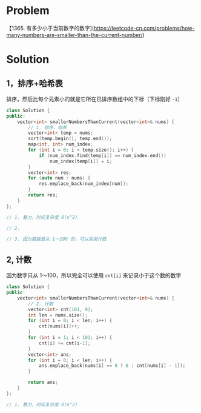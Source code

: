 # Problem

【1365. 有多少小于当前数字的数字](https://leetcode-cn.com/problems/how-many-numbers-are-smaller-than-the-current-number/)

# Solution

## 1，排序+哈希表

排序，然后比每个元素小的就是它所在已排序数组中的下标（下标刚好 `-1`）

```c++
class Solution {
public:
    vector<int> smallerNumbersThanCurrent(vector<int>& nums) {
        // 1. 排序，哈希
        vector<int> temp = nums;
        sort(temp.begin(), temp.end());
        map<int, int> num_index;
        for (int i = 0; i < temp.size(); i++) {
            if (num_index.find(temp[i]) == num_index.end())
                num_index[temp[i]] = i;
        }
        vector<int> res;
        for (auto num : nums) {
            res.emplace_back(num_index[num]);
        }
        return res;
    }
};

// 1. 暴力，时间复杂度 O(n^2)

// 2. 

// 3. 因为数据是从 1～100 的，可以采用计数
```

## 2, 计数

因为数字只从 1～100，所以完全可以使用 `cnt[i]`  来记录小于这个数的数字

```c++
class Solution {
public:
    vector<int> smallerNumbersThanCurrent(vector<int>& nums) {
        // 2. 计数
        vector<int> cnt(101, 0);
        int len = nums.size();
        for (int i = 0; i < len; i++) {
            cnt[nums[i]]++;
        }
        for (int i = 1; i < 101; i++) {
            cnt[i] += cnt[i-1];
        }
        vector<int> ans;
        for (int i = 0; i < len; i++) {
            ans.emplace_back(nums[i] == 0 ? 0 : cnt[nums[i] - 1]);
        }

        return ans;
    }
};

// 1. 暴力，时间复杂度 O(n^2)

```


